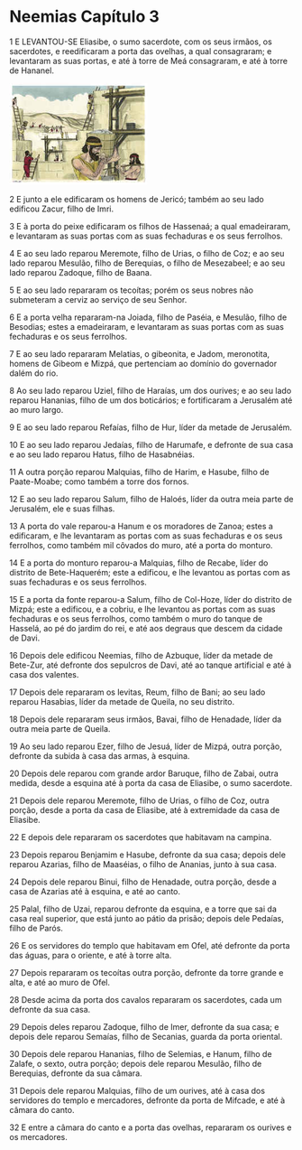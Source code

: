 # Neemias Capítulo 3

1	E LEVANTOU-SE Eliasibe, o sumo sacerdote, com os seus irmãos, os sacerdotes, e reedificaram a porta das ovelhas, a qual consagraram; e levantaram as suas portas, e até à torre de Meá consagraram, e até à torre de Hananel.

![](.img/16_Ne_03_01_RG.jpg)

2	E junto a ele edificaram os homens de Jericó; também ao seu lado edificou Zacur, filho de Imri.

3	E à porta do peixe edificaram os filhos de Hassenaá; a qual emadeiraram, e levantaram as suas portas com as suas fechaduras e os seus ferrolhos.

4	E ao seu lado reparou Meremote, filho de Urias, o filho de Coz; e ao seu lado reparou Mesulão, filho de Berequias, o filho de Mesezabeel; e ao seu lado reparou Zadoque, filho de Baana.

5	E ao seu lado repararam os tecoítas; porém os seus nobres não submeteram a cerviz ao serviço de seu Senhor.

6	E a porta velha repararam-na Joiada, filho de Paséia, e Mesulão, filho de Besodias; estes a emadeiraram, e levantaram as suas portas com as suas fechaduras e os seus ferrolhos.

7	E ao seu lado repararam Melatias, o gibeonita, e Jadom, meronotita, homens de Gibeom e Mizpá, que pertenciam ao domínio do governador dalém do rio.

8	Ao seu lado reparou Uziel, filho de Haraías, um dos ourives; e ao seu lado reparou Hananias, filho de um dos boticários; e fortificaram a Jerusalém até ao muro largo.

9	E ao seu lado reparou Refaías, filho de Hur, líder da metade de Jerusalém.

10	E ao seu lado reparou Jedaías, filho de Harumafe, e defronte de sua casa e ao seu lado reparou Hatus, filho de Hasabnéias.

11	A outra porção reparou Malquias, filho de Harim, e Hasube, filho de Paate-Moabe; como também a torre dos fornos.

12	E ao seu lado reparou Salum, filho de Haloés, líder da outra meia parte de Jerusalém, ele e suas filhas.

13	A porta do vale reparou-a Hanum e os moradores de Zanoa; estes a edificaram, e lhe levantaram as portas com as suas fechaduras e os seus ferrolhos, como também mil côvados do muro, até a porta do monturo.

14	E a porta do monturo reparou-a Malquias, filho de Recabe, líder do distrito de Bete-Haquerém; este a edificou, e lhe levantou as portas com as suas fechaduras e os seus ferrolhos.

15	E a porta da fonte reparou-a Salum, filho de Col-Hoze, líder do distrito de Mizpá; este a edificou, e a cobriu, e lhe levantou as portas com as suas fechaduras e os seus ferrolhos, como também o muro do tanque de Hasselá, ao pé do jardim do rei, e até aos degraus que descem da cidade de Davi.

16	Depois dele edificou Neemias, filho de Azbuque, líder da metade de Bete-Zur, até defronte dos sepulcros de Davi, até ao tanque artificial e até à casa dos valentes.

17	Depois dele repararam os levitas, Reum, filho de Bani; ao seu lado reparou Hasabias, líder da metade de Queila, no seu distrito.

18	Depois dele repararam seus irmãos, Bavai, filho de Henadade, líder da outra meia parte de Queila.

19	Ao seu lado reparou Ezer, filho de Jesuá, líder de Mizpá, outra porção, defronte da subida à casa das armas, à esquina.

20	Depois dele reparou com grande ardor Baruque, filho de Zabai, outra medida, desde a esquina até à porta da casa de Eliasibe, o sumo sacerdote.

21	Depois dele reparou Meremote, filho de Urias, o filho de Coz, outra porção, desde a porta da casa de Eliasibe, até à extremidade da casa de Eliasibe.

22	E depois dele repararam os sacerdotes que habitavam na campina.

23	Depois reparou Benjamim e Hasube, defronte da sua casa; depois dele reparou Azarias, filho de Maaséias, o filho de Ananias, junto à sua casa.

24	Depois dele reparou Binui, filho de Henadade, outra porção, desde a casa de Azarias até à esquina, e até ao canto.

25	Palal, filho de Uzai, reparou defronte da esquina, e a torre que sai da casa real superior, que está junto ao pátio da prisão; depois dele Pedaías, filho de Parós.

26	E os servidores do templo que habitavam em Ofel, até defronte da porta das águas, para o oriente, e até à torre alta.

27	Depois repararam os tecoítas outra porção, defronte da torre grande e alta, e até ao muro de Ofel.

28	Desde acima da porta dos cavalos repararam os sacerdotes, cada um defronte da sua casa.

29	Depois deles reparou Zadoque, filho de Imer, defronte da sua casa; e depois dele reparou Semaías, filho de Secanias, guarda da porta oriental.

30	Depois dele reparou Hananias, filho de Selemias, e Hanum, filho de Zalafe, o sexto, outra porção; depois dele reparou Mesulão, filho de Berequias, defronte da sua câmara.

31	Depois dele reparou Malquias, filho de um ourives, até à casa dos servidores do templo e mercadores, defronte da porta de Mifcade, e até à câmara do canto.

32	E entre a câmara do canto e a porta das ovelhas, repararam os ourives e os mercadores.


